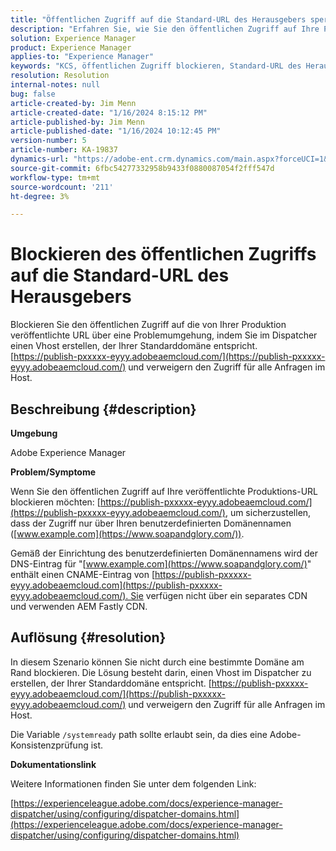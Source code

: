 ```yaml
---
title: "Öffentlichen Zugriff auf die Standard-URL des Herausgebers sperren"
description: "Erfahren Sie, wie Sie den öffentlichen Zugriff auf Ihre Produktions-URL in Adobe Experience Manager blockieren."
solution: Experience Manager
product: Experience Manager
applies-to: "Experience Manager"
keywords: "KCS, öffentlichen Zugriff blockieren, Standard-URL des Herausgebers, AEM, Adobe Experience Manager, Fehlerbehebung, Schnell, CDN, DNS, CNAME"
resolution: Resolution
internal-notes: null
bug: false
article-created-by: Jim Menn
article-created-date: "1/16/2024 8:15:12 PM"
article-published-by: Jim Menn
article-published-date: "1/16/2024 10:12:45 PM"
version-number: 5
article-number: KA-19837
dynamics-url: "https://adobe-ent.crm.dynamics.com/main.aspx?forceUCI=1&pagetype=entityrecord&etn=knowledgearticle&id=20ac51f0-abb4-ee11-a569-6045bd006268"
source-git-commit: 6fbc54277332958b9433f0880087054f2fff547d
workflow-type: tm+mt
source-wordcount: '211'
ht-degree: 3%

---
```


# Blockieren des öffentlichen Zugriffs auf die Standard-URL des Herausgebers


Blockieren Sie den öffentlichen Zugriff auf die von Ihrer Produktion veröffentlichte URL über eine Problemumgehung, indem Sie im Dispatcher einen Vhost erstellen, der Ihrer Standarddomäne entspricht. [https://publish-pxxxxx-eyyy.adobeaemcloud.com/](https://publish-pxxxxx-eyyy.adobeaemcloud.com/) und verweigern den Zugriff für alle Anfragen im Host.

## Beschreibung {#description}


<b>Umgebung</b>

Adobe Experience Manager

<b>Problem/Symptome</b>

Wenn Sie den öffentlichen Zugriff auf Ihre veröffentlichte Produktions-URL blockieren möchten: [https://publish-pxxxxx-eyyy.adobeaemcloud.com/](https://publish-pxxxxx-eyyy.adobeaemcloud.com/), um sicherzustellen, dass der Zugriff nur über Ihren benutzerdefinierten Domänennamen ([www.example.com](https://www.soapandglory.com/)).

Gemäß der Einrichtung des benutzerdefinierten Domänennamens wird der DNS-Eintrag für &quot;[www.example.com](https://www.soapandglory.com/)&quot; enthält einen CNAME-Eintrag von [https://publish-pxxxxx-eyyy.adobeaemcloud.com](https://publish-pxxxxx-eyyy.adobeaemcloud.com/). Sie verfügen nicht über ein separates CDN und verwenden AEM Fastly CDN.


## Auflösung {#resolution}


In diesem Szenario können Sie nicht durch eine bestimmte Domäne am Rand blockieren. Die Lösung besteht darin, einen Vhost im Dispatcher zu erstellen, der Ihrer Standarddomäne entspricht. [https://publish-pxxxxx-eyyy.adobeaemcloud.com/](https://publish-pxxxxx-eyyy.adobeaemcloud.com/) und verweigern den Zugriff für alle Anfragen im Host.

Die Variable `/systemready` path sollte erlaubt sein, da dies eine Adobe-Konsistenzprüfung ist.

<b>Dokumentationslink</b>

Weitere Informationen finden Sie unter dem folgenden Link:

[https://experienceleague.adobe.com/docs/experience-manager-dispatcher/using/configuring/dispatcher-domains.html](https://experienceleague.adobe.com/docs/experience-manager-dispatcher/using/configuring/dispatcher-domains.html)
